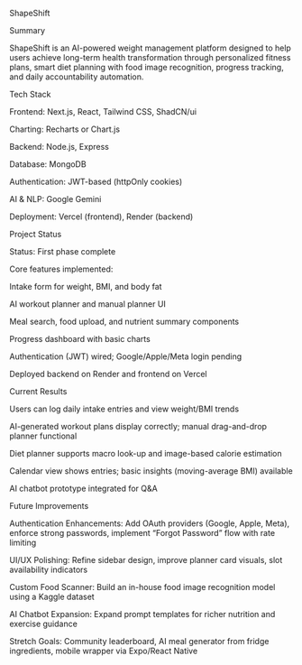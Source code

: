 ShapeShift

Summary

ShapeShift is an AI-powered weight management platform designed to help users achieve long-term health transformation through personalized fitness plans, smart diet planning with food image recognition, progress tracking, and daily accountability automation.

Tech Stack

Frontend: Next.js, React, Tailwind CSS, ShadCN/ui

Charting: Recharts or Chart.js

Backend: Node.js, Express

Database: MongoDB

Authentication: JWT-based (httpOnly cookies)

AI & NLP: Google Gemini

Deployment: Vercel (frontend), Render (backend)

Project Status

Status: First phase complete

Core features implemented:

Intake form for weight, BMI, and body fat

AI workout planner and manual planner UI

Meal search, food upload, and nutrient summary components

Progress dashboard with basic charts

Authentication (JWT) wired; Google/Apple/Meta login pending

Deployed backend on Render and frontend on Vercel

Current Results

Users can log daily intake entries and view weight/BMI trends

AI-generated workout plans display correctly; manual drag-and-drop planner functional

Diet planner supports macro look-up and image-based calorie estimation

Calendar view shows entries; basic insights (moving-average BMI) available

AI chatbot prototype integrated for Q&A

Future Improvements

Authentication Enhancements: Add OAuth providers (Google, Apple, Meta), enforce strong passwords, implement “Forgot Password” flow with rate limiting

UI/UX Polishing: Refine sidebar design, improve planner card visuals, slot availability indicators

Custom Food Scanner: Build an in-house food image recognition model using a Kaggle dataset

AI Chatbot Expansion: Expand prompt templates for richer nutrition and exercise guidance

Stretch Goals: Community leaderboard, AI meal generator from fridge ingredients, mobile wrapper via Expo/React Native
